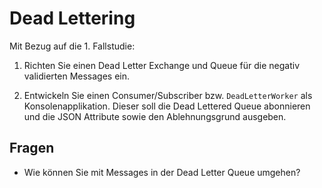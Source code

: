 # Dead Lettering

Mit Bezug auf die 1. Fallstudie:

1. Richten Sie einen Dead Letter Exchange und Queue für die negativ validierten Messages ein.

2. Entwickeln Sie einen Consumer/Subscriber bzw. `DeadLetterWorker` als Konsolenapplikation. Dieser soll die Dead Lettered Queue abonnieren und die JSON Attribute sowie den Ablehnungsgrund ausgeben.

## Fragen
- Wie können Sie mit Messages in der Dead Letter Queue umgehen?  

